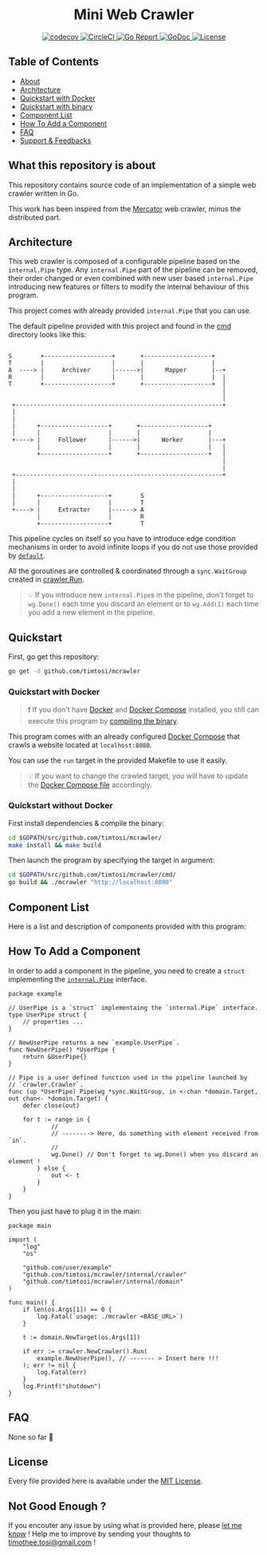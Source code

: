 <h1 align="center">Mini Web Crawler</h1>

<p align="center">
    <a href="https://codecov.io/gh/TimTosi/mcrawler">
        <img src="https://codecov.io/gh/TimTosi/mcrawler/branch/master/graph/badge.svg" alt="codecov" />
    </a>
    <a href="https://circleci.com/gh/TimTosi/mcrawler">
        <img src="https://circleci.com/gh/TimTosi/mcrawler.svg?style=shield" alt="CircleCI" />
    </a>
    <a href="https://goreportcard.com/report/github.com/timtosi/mcrawler">
        <img src="https://goreportcard.com/badge/github.com/timtosi/mcrawler" alt="Go Report" />
    </a>
    <a href="https://godoc.org/github.com/timtosi/mcrawler">
        <img src="https://godoc.org/github.com/timtosi/mcrawler?status.svg" alt="GoDoc" />
    </a>
    <a href="https://opensource.org/licenses/MIT">
        <img src="https://img.shields.io/badge/license-MIT-blue.svg" alt="License" />
    </a>
</p>

## Table of Contents
- [About](#what-this-repository-is-about)
- [Architecture](#architecture)
- [Quickstart with Docker](#quickstart-with-docker)
- [Quickstart with binary](#quickstart-without-docker)
- [Component List](#component-list)
- [How To Add a Component](#how-to-add-a-component)
- [FAQ](#faq)
- [Support & Feedbacks](#not-good-enough-)


## What this repository is about

This repository contains source code of an implementation of a simple web
crawler written in Go.

This work has been inspired from the [Mercator](http://dl.acm.org/citation.cfm?id=598733)
web crawler, minus the distributed part.


## Architecture

This web crawler is composed of a configurable pipeline based on the
`internal.Pipe` type. Any `internal.Pipe` part of the pipeline can be removed,
their order changed or even combined with new user based `internal.Pipe`
introducing new features or filters to modify the internal behaviour of this
program.

This project comes with already provided `internal.Pipe` that you can use.

The default pipeline provided with this project and found in the
[cmd](https://github.com/TimTosi/mcrawler/blob/master/cmd/main.go#L26-33)
directory looks like this:


```

S        +-------------------+       +-------------------+
T        |                   |       |                   |
A  ----> |     Archiver      |------>|      Mapper       |--+
R        |                   |       |                   |  |
T        +-------------------+       +-------------------+  |
                                                            |
                                                            |
 +----------------------------------------------------------+
 |
 |
 |      +-------------------+       +-------------------+
 |      |                   |       |                   |
 +----> |     Follower      |------>|      Worker       |---+
        |                   |       |                   |   |
        +-------------------+       +-------------------+   |
                                                            |
                                                            |
 +----------------------------------------------------------+
 |
 |
 |      +-------------------+        S
 |      |                   |        T
 +----> |     Extractor     |------> A
        |                   |        R
        +-------------------+        T

```

This pipeline cycles on itself so you have to introduce edge condition
mechanisms in order to avoid infinite loops if you do not use those provided by
[`default`](https://github.com/TimTosi/mcrawler/blob/master/internal/archiver.go).

All the goroutines are controlled & coordinated through a `sync.WaitGroup`
created in [crawler.Run](https://github.com/TimTosi/mcrawler/blob/master/internal/crawler/crawler.go#L42-58).

> :bulb: If you introduce new `internal.Pipe`s in the pipeline, don't forget
> to `wg.Done()` each time you discard an element or to `wg.Add(1)` each time
> you add a new element in the pipeline.


## Quickstart

First, go get this repository:
```sh
go get -d github.com/timtosi/mcrawler
```


### Quickstart with Docker

> :exclamation: If you don't have [Docker](https://docs.docker.com/install/) and
> [Docker Compose](https://docs.docker.com/compose/) installed, you still can
> execute this program by [compiling the binary](#quickstart-without-docker). 

This program comes with an already configured [Docker Compose](https://github.com/TimTosi/mcrawler/blob/master/deployments/docker-compose.yaml)
that crawls a website located at `localhost:8080`.

You can use the `run` target in the provided Makefile to use it easily.

> :bulb: If you want to change the crawled target, you will have to update the
> [Docker Compose file](https://github.com/TimTosi/mcrawler/blob/master/deployments/docker-compose.yaml#L10)
> accordingly.


### Quickstart without Docker

First install dependencies & compile the binary:
```sh
cd $GOPATH/src/github.com/timtosi/mcrawler/
make install && make build
```

Then launch the program by specifying the target in argument:
```sh
cd $GOPATH/src/github.com/timtosi/mcrawler/cmd/
go build && ./mcrawler "http://localhost:8080"
```

## Component List

Here is a list and description of components provided with this program:


## How To Add a Component

In order to add a component in the pipeline, you need to create a `struct`
implementing the [`internal.Pipe`](https://github.com/TimTosi/mcrawler/blob/master/internal/pipe.go#L11-13)
interface.

```golang
package example

// UserPipe is a `struct` implementaing the `internal.Pipe` interface.
type UserPipe struct {
	// properties ...
}

// NewUserPipe returns a new `example.UserPipe`.
func NewUserPipe() *UserPipe {
    return &UserPipe{}
}

// Pipe is a user defined function used in the pipeline launched by
// `crawler.Crawler`.
func (up *UserPipe) Pipe(wg *sync.WaitGroup, in <-chan *domain.Target, out chan<- *domain.Target) {
	defer close(out)

	for t := range in {
            //
            // --------> Here, do something with element received from `in`.
            //
			wg.Done() // Don't forget to wg.Done() when you discard an element !
		} else {
			out <- t
		}
	}
}
```


Then you just have to plug it in the main:

```golang
package main

import (
	"log"
	"os"

	"github.com/user/example"
	"github.com/timtosi/mcrawler/internal/crawler"
	"github.com/timtosi/mcrawler/internal/domain"
)

func main() {
	if len(os.Args[1]) == 0 {
		log.Fatal(`usage: ./mcrawler <BASE_URL>`)
	}

	t := domain.NewTarget(os.Args[1])

	if err := crawler.NewCrawler().Run(
		example.NewUserPipe(), // ------- > Insert here !!!
	); err != nil {
		log.Fatal(err)
	}
	log.Printf("shutdown")
}
```

## FAQ

None so far :raised_hands:


## License

Every file provided here is available under the [MIT License](http://opensource.org/licenses/MIT).


## Not Good Enough ?

If you encouter any issue by using what is provided here, please
[let me know](https://github.com/TimTosi/mcrawler/issues) ! 
Help me to improve by sending your thoughts to timothee.tosi@gmail.com !

